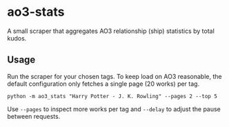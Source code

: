 # ao3-stats

A small scraper that aggregates AO3 relationship (ship) statistics by total kudos.

## Usage

Run the scraper for your chosen tags. To keep load on AO3 reasonable, the default
configuration only fetches a single page (20 works) per tag.

```
python -m ao3_stats "Harry Potter - J. K. Rowling" --pages 2 --top 5
```

Use `--pages` to inspect more works per tag and `--delay` to adjust the pause between
requests.
